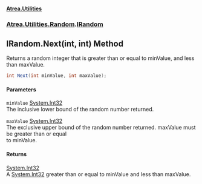 #### [Atrea.Utilities](./index.md 'index')
### [Atrea.Utilities.Random](./Atrea-Utilities-Random.md 'Atrea.Utilities.Random').[IRandom](./Atrea-Utilities-Random-IRandom.md 'Atrea.Utilities.Random.IRandom')
## IRandom.Next(int, int) Method
Returns a random integer that is greater than or equal to minValue, and less than maxValue.  
```csharp
int Next(int minValue, int maxValue);
```
#### Parameters
<a name='Atrea-Utilities-Random-IRandom-Next(int_int)-minValue'></a>
`minValue` [System.Int32](https://docs.microsoft.com/en-us/dotnet/api/System.Int32 'System.Int32')  
The inclusive lower bound of the random number returned.  
  
<a name='Atrea-Utilities-Random-IRandom-Next(int_int)-maxValue'></a>
`maxValue` [System.Int32](https://docs.microsoft.com/en-us/dotnet/api/System.Int32 'System.Int32')  
The exclusive upper bound of the random number returned. maxValue must be greater than or equal  
to minValue.  
  
#### Returns
[System.Int32](https://docs.microsoft.com/en-us/dotnet/api/System.Int32 'System.Int32')  
A [System.Int32](https://docs.microsoft.com/en-us/dotnet/api/System.Int32 'System.Int32') greater than or equal to minValue and less than maxValue.  
